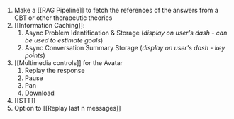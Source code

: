 1. Make a [[RAG Pipeline]] to fetch the references of the answers from a CBT or other therapeutic theories
2. [[Information Caching]]:
	1. Async Problem Identification & Storage (*display on user's dash - can be used to estimate goals*)
	2. Async Conversation Summary Storage (*display on user's dash - key points*)
3. [[Multimedia controls]] for the Avatar
	1. Replay the response
	2. Pause
	3. Pan
	4. Download
4. [[STT]]
5. Option to [[Replay last n messages]]